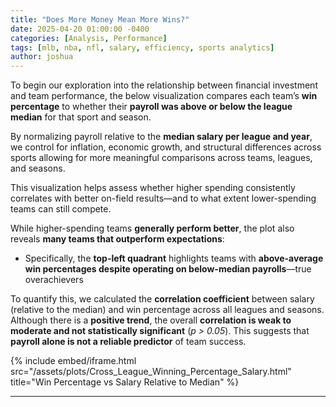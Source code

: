 ```yaml
---
title: "Does More Money Mean More Wins?"
date: 2025-04-20 01:00:00 -0400
categories: [Analysis, Performance]
tags: [mlb, nba, nfl, salary, efficiency, sports analytics]
author: joshua
---
```


To begin our exploration into the relationship between financial investment and team performance, the below visualization compares each team’s **win percentage** to whether their **payroll was above or below the league median** for that sport and season.

By normalizing payroll relative to the **median salary per league and year**, we control for inflation, economic growth, and structural differences across sports allowing for more meaningful comparisons across teams, leagues, and seasons.

This visualization helps assess whether higher spending consistently correlates with better on-field results—and to what extent lower-spending teams can still compete.

While higher-spending teams **generally perform better**, the plot also reveals **many teams that outperform expectations**:
- Specifically, the **top-left quadrant** highlights teams with **above-average win percentages despite operating on below-median payrolls**—true overachievers

To quantify this, we calculated the **correlation coefficient** between salary (relative to the median) and win percentage across all leagues and seasons. Although there is a **positive trend**, the overall **correlation is weak to moderate and not statistically significant** (_p > 0.05_). This suggests that **payroll alone is not a reliable predictor** of team success.

{% include embed/iframe.html src="/assets/plots/Cross_League_Winning_Percentage_Salary.html" title="Win Percentage vs Salary Relative to Median" %}



---
